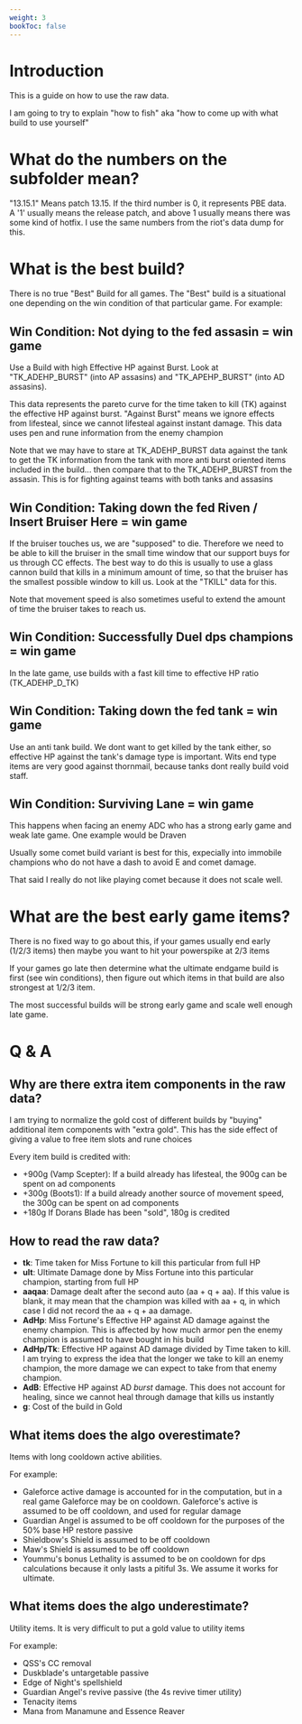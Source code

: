 ```yaml
---
weight: 3
bookToc: false
---
```



# Introduction
This is a guide on how to use the raw data. 

I am going to try to explain "how to fish" aka "how to come up with what build to use yourself"

# What do the numbers on the subfolder mean?
"13.15.1" Means patch 13.15. If the third number is 0, it represents PBE data. A '1' usually means the release patch, and above 1 usually means there was some kind of hotfix. I use the same numbers from the riot's data dump for this.

# What is the best build?
There is no true "Best" Build for all games. The "Best" build is a situational one depending on the win condition of that particular game. For example:

## Win Condition: Not dying to the fed assasin = win game 

Use a Build with high Effective HP against Burst. Look at "TK_ADEHP_BURST" (into AP assasins) and "TK_APEHP_BURST" (into AD assasins). 

This data represents the pareto curve for the time taken to kill (TK) against the effective HP against burst. "Against Burst" means we ignore effects from lifesteal, since we cannot lifesteal against instant damage. This data uses pen and rune information from the enemy champion

Note that we may have to stare at TK_ADEHP_BURST data against the tank to get the TK information from the tank with more anti burst oriented items included in the build... then compare that to the TK_ADEHP_BURST from the assasin. This is for fighting against teams with both tanks and assasins 

## Win Condition: Taking down the fed Riven / Insert Bruiser Here = win game 

If the bruiser touches us, we are "supposed" to die. Therefore we need to be able to kill the bruiser in the small time window that our support buys for us through CC effects. The best way to do this is usually to use a glass cannon build that kills in a minimum amount of time, so that the bruiser has the smallest possible window to kill us. Look at the "TKILL" data for this.

Note that movement speed is also sometimes useful to extend the amount of time the bruiser takes to reach us.


## Win Condition: Successfully Duel dps champions = win game 

In the late game, use builds with a fast kill time to effective HP ratio (TK_ADEHP_D_TK)


## Win Condition: Taking down the fed tank = win game 

Use an anti tank build. We dont want to get killed by the tank either, so effective HP against the tank's damage type is important. Wits end type items are very good against thornmail, because tanks dont really build void staff. 

## Win Condition: Surviving Lane = win game 
This happens when facing an enemy ADC who has a strong early game and weak late game. One example would be Draven

Usually some comet build variant is best for this, expecially into immobile champions who do not have a dash to avoid E and comet damage.

That said I really do not like playing comet because it does not scale well. 


# What are the best early game items?
There is no fixed way to go about this, if your games usually end early (1/2/3 items) then maybe you want to hit your powerspike at 2/3 items 

If your games go late then determine what the ultimate endgame build is first (see win conditions), then figure out which items in that build are also strongest at 1/2/3 item.

The most successful builds will be strong early game and scale well enough late game.

# Q & A

## Why are there extra item components in the raw data?
I am trying to normalize the gold cost of different builds by "buying" additional item components with "extra gold". This has the side effect of giving a value to free item slots and rune choices 

Every item build is credited with:
- +900g (Vamp Scepter): If a build already has lifesteal, the 900g can be spent on ad components 
- +300g (Boots1): If a build already another source of movement speed, the 300g can be spent on ad components  
- +180g If Dorans Blade has been "sold", 180g is credited 

## How to read the raw data?

- **tk**: Time taken for Miss Fortune to kill this particular from full HP
- **ult**: Ultimate Damage done by Miss Fortune into this particular champion, starting from full HP
- **aaqaa**: Damage dealt after the second auto (aa + q + aa). If this value is blank, it may mean that the champion was killed with aa + q, in which case I did not record the aa + q + aa damage.
- **AdHp**: Miss Fortune's Effective HP against AD damage against the enemy champion. This is affected by how much armor pen the enemy champion is assumed to have bought in his build
- **AdHp/Tk**: Effective HP against AD damage divided by Time taken to kill. I am trying to express the idea that the longer we take to kill an enemy champion, the more damage we can expect to take from that enemy champion.
- **AdB**: Effective HP against AD *burst* damage. This does not account for healing, since we cannot heal through damage that kills us instantly
- **g**: Cost of the build in Gold

## What items does the algo overestimate?
Items with long cooldown active abilities. 

For example:
- Galeforce active damage is accounted for in the computation, but in a real game Galeforce may be on cooldown. Galeforce's active is assumed to be off cooldown, and used for regular damage 
- Guardian Angel is assumed to be off cooldown for the purposes of the 50% base HP restore passive
- Shieldbow's Shield is assumed to be off cooldown
- Maw's Shield is assumed to be off cooldown
- Yoummu's bonus Lethality is assumed to be on cooldown for dps calculations because it only lasts a pitiful 3s. We assume it works for ultimate.

## What items does the algo underestimate?
Utility items. It is very difficult to put a gold value to utility items

For example:
- QSS's CC removal
- Duskblade's untargetable passive
- Edge of Night's spellshield
- Guardian Angel's revive passive (the 4s revive timer utility)
- Tenacity items
- Mana from Manamune and Essence Reaver 
